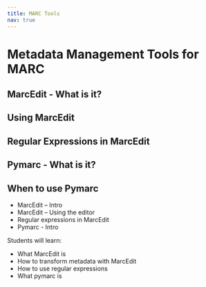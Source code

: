 ```yaml
---
title: MARC Tools
nav: true
---
```


# Metadata Management Tools for MARC

## MarcEdit - What is it?

## Using MarcEdit

## Regular Expressions in MarcEdit

## Pymarc - What is it?

## When to use Pymarc


* MarcEdit – Intro
* MarcEdit – Using the editor
* Regular expressions in MarcEdit
* Pymarc - Intro


Students will learn:
* What MarcEdit is
* How to transform metadata with MarcEdit
* How to use regular expressions
* What pymarc is
